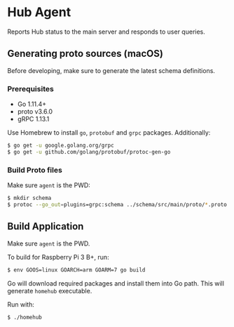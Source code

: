 # Hub Agent

Reports Hub status to the main server and responds to user queries. 

## Generating proto sources (macOS)

Before developing, make sure to generate the latest schema definitions.

### Prerequisites

- Go 1.11.4+
- proto v3.6.0
- gRPC 1.13.1

Use Homebrew to install `go`, `protobuf` and `grpc` packages. Additionally:

```bash
$ go get -u google.golang.org/grpc
$ go get -u github.com/golang/protobuf/protoc-gen-go
```

### Build Proto files

Make sure `agent` is the PWD:

```bash
$ mkdir schema 
$ protoc --go_out=plugins=grpc:schema ../schema/src/main/proto/*.proto --proto_path=../schema/src/main/proto
```

## Build Application

Make sure `agent` is the PWD. 

To build for Raspberry Pi 3 B+, run: 

```bash
$ env GOOS=linux GOARCH=arm GOARM=7 go build
```

Go will download required packages and install them into Go path. This will generate `homehub` executable. 

Run with:

```bash
$ ./homehub
``` 